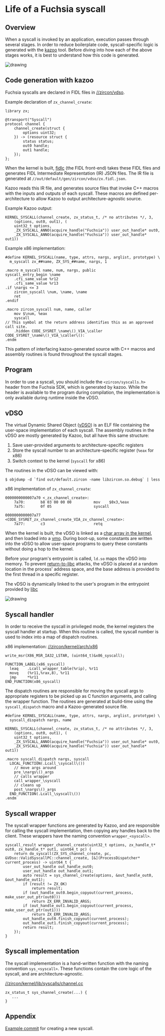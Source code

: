 # Life of a Fuchsia syscall

## Overview

When a syscall is invoked by an application, execution passes through several stages.
In order to reduce boilerplate code, syscall-specific logic is generated with the
[kazoo](https://cs.opensource.google/fuchsia/fuchsia/+/main:zircon/tools/kazoo/)
tool. Before diving into how each of the above stages works, it is best to understand
how this code is generated.

![drawing](images/overview.png)

## Code generation with kazoo

Fuchsia syscalls are declared in FIDL files in [//zircon/vdso](/zircon/vdso).

Example declaration of `zx_channel_create`:

```
library zx;

@transport("Syscall")
protocol channel {
    channel_create(struct {
        options uint32;
    }) -> (resource struct {
        status status;
        out0 handle;
        out1 handle;
    });
};
```

When the kernel is built,
[fidlc](/docs/reference/fidl/language/fidlc.md) (the FIDL
front-end) takes these FIDL files and generates FIDL Intermediate Representation
(IR) JSON files. The IR file is generated at `//out/default/gen/zircon/vdso/zx.fidl.json`.

Kazoo reads this IR file, and generates source files that invoke C++ macros
with the inputs and outputs of each syscall. These macros are defined
per-architecture to allow Kazoo to output architecture-agnostic source.

Example Kazoo output:

```
KERNEL_SYSCALL(channel_create, zx_status_t, /* no attributes */, 3,
    (options, out0, out1), (
    uint32_t options,
    _ZX_SYSCALL_ANNO(acquire_handle("Fuchsia")) user_out_handle* out0,
    _ZX_SYSCALL_ANNO(acquire_handle("Fuchsia")) user_out_handle* out1))
```

Example x86 implementation:

```
#define KERNEL_SYSCALL(name, type, attrs, nargs, arglist, prototype) \
  m_syscall zx_##name, ZX_SYS_##name, nargs, 1

.macro m_syscall name, num, nargs, public
syscall_entry_begin \name
    .cfi_same_value %r12
    .cfi_same_value %r13
.if \nargs <= 3
    zircon_syscall \num, \name, \name
    ret
.endif

.macro zircon_syscall num, name, caller
    mov $\num, %eax
    syscall
// This symbol at the return address identifies this as an approved call site.
    .hidden CODE_SYSRET_\name\()_VIA_\caller
CODE_SYSRET_\name\()_VIA_\caller\():
.endm
```

This pattern of interfacing kazoo-generated source with C++ macros and
assembly routines is found throughout the syscall stages.

## Program

In order to use a syscall, you should include the
`<zircon/syscalls.h>` header from the Fuchsia SDK, which is generated by kazoo.
While the header is available to the program during compilation, the
implementation is only available during runtime inside the vDSO.

## vDSO

The virtual Dynamic Shared Object
([vDSO](/docs/concepts/kernel/vdso.md)) is an ELF file
containing the user-space implementation of each syscall. The assembly routines
in the vDSO are mostly generated by Kazoo, but all have this same structure:

1. Save user-provided arguments to architecture-specific registers
1. Store the syscall number to an architecture-specific register (`%eax` for x86)
1. Switch context to the kernel (`syscall` for x86)

The routines in the vDSO can be viewed with:

```
$ objdump -d `find out/default.zircon -name libzircon.so.debug` | less
```

x86 implementation of `zx_channel_create`:

```
0000000000007a70 <_zx_channel_create>:
    7a70:       b8 03 00 00 00          mov    $0x3,%eax
    7a75:       0f 05                   syscall

0000000000007a77 <CODE_SYSRET_zx_channel_create_VIA_zx_channel_create>:
    7a77:       c3                      retq
```

When the kernel is built, the vDSO is linked as a
[char array in the kernel](/zircon/kernel/lib/userabi/vdso.cc#28),
and then loaded into a
[vmo](/docs/reference/kernel_objects/vm_object.md).
During boot-up, some constants are written into the vDSO to allow user-space
programs to query these constants without doing a hop to the kernel.

Before your program's entrypoint is called, `ld.so` maps the vDSO into memory.
To prevent [return-to-libc](https://en.wikipedia.org/wiki/Return-to-libc_attack)
attacks, the vDSO is placed at a random location in the process' address space,
and the base address is provided to the first thread in a specific register.

The vDSO is dynamically linked to the user's program in the entrypoint provided
by [libc](/docs/development/languages/c-cpp/libc.md)

![drawing](images/vdso_loading.png)

## Syscall handler

In order to receive the syscall in privileged mode, the kernel registers the
syscall handler at startup. When this routine is called, the syscall
number is used to index into a map of dispatch routines.

x86 implementation: [//zircon/kernel/arch/x86](/zircon/kernel/arch/x86)

```
write_msr(X86_MSR_IA32_LSTAR, (uint64_t)&x86_syscall);

FUNCTION_LABEL(x86_syscall)
  leaq    .Lcall_wrapper_table(%rip), %r11
  movq    (%r11,%rax,8), %r11
  jmp     *%r11
END_FUNCTION(x86_syscall)
```

The dispatch routines are responsible for moving the syscall args to appropriate
registers to be picked up as C function arguments, and calling the wrapper
function. The routines are generated at build-time using the `syscall_dispatch`
macro and a Kazoo-generated source file.

```
#define KERNEL_SYSCALL(name, type, attrs, nargs, arglist, prototype) \
  syscall_dispatch nargs, name

KERNEL_SYSCALL(channel_create, zx_status_t, /* no attributes */, 3,
    (options, out0, out1), (
    uint32_t options,
    _ZX_SYSCALL_ANNO(acquire_handle("Fuchsia")) user_out_handle* out0,
    _ZX_SYSCALL_ANNO(acquire_handle("Fuchsia")) user_out_handle* out1))

.macro syscall_dispatch nargs, syscall
  LOCAL_FUNCTION(.Lcall_\syscall\())
    // move args around
    pre_\nargs\()_args
    // calls wrapper
    call wrapper_\syscall
    // cleans up
    post_\nargs\()_args
  END_FUNCTION(.Lcall_\syscall\())
.endm
```

## Syscall wrapper

The syscall wrapper functions are generated by Kazoo, and are responsible for
calling the syscall implementation, then copying any handles back to the client.
These wrappers have the naming convention `wrapper_<syscall>`.

```
syscall_result wrapper_channel_create(uint32_t options, zx_handle_t* out0, zx_handle_t* out1, uint64_t pc) {
    return do_syscall(ZX_SYS_channel_create, pc, &VDso::ValidSyscallPC::channel_create, [&](ProcessDispatcher* current_process) -> uint64_t {
        user_out_handle out_handle_out0;
        user_out_handle out_handle_out1;
        auto result = sys_channel_create(options, &out_handle_out0, &out_handle_out1);
        if (result != ZX_OK)
            return result;
        if (out_handle_out0.begin_copyout(current_process, make_user_out_ptr(out0)))
            return ZX_ERR_INVALID_ARGS;
        if (out_handle_out1.begin_copyout(current_process, make_user_out_ptr(out1)))
            return ZX_ERR_INVALID_ARGS;
        out_handle_out0.finish_copyout(current_process);
        out_handle_out1.finish_copyout(current_process);
        return result;
    });
}
```

## Syscall implementation

The syscall implementation is a hand-written function with the naming convention
`sys_<syscall>`. These functions contain the core logic of the syscall, and are
architecture-agnostic.

[//zircon/kernel/lib/syscalls/channel.cc](/zircon/kernel/lib/syscalls/channel.cc)

```
zx_status_t sys_channel_create(...) {
   ...
}
```

## Appendix

[Example commit](https://fuchsia-review.googlesource.com/c/fuchsia/+/431659) for
creating a new syscall.
